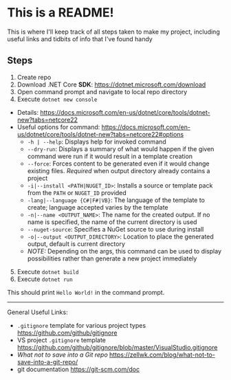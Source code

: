 # This is a README!
This is where I'll keep track of all steps taken to make my project, including useful links and tidbits of info that I've found handy 
## Steps
1. Create repo 
2. Download .NET Core **SDK**: https://dotnet.microsoft.com/download
3. Open command prompt and navigate to local repo directory
4. Execute `dotnet new console`
  * Details: https://docs.microsoft.com/en-us/dotnet/core/tools/dotnet-new?tabs=netcore22
  * Useful options for command: https://docs.microsoft.com/en-us/dotnet/core/tools/dotnet-new?tabs=netcore22#options
    * `-h | --help`: Displays help for invoked command
    * `--dry-run`: Displays a summary of what would happen if the given command were run if it would result in a template creation
    * `--force`: Forces content to be generated even if it would change existing files. *Required* when output directory already contains a project
    * `-i|--install <PATH|NUGET_ID>`: Installs a source or template pack from the `PATH` or `NUGET_ID` provided
    * `-lang|--language {C#|F#|VB}`: The language of the template to create; language accepted varies by the template
    * `-n|--name <OUTPUT_NAME>`: The name for the created output. If no name is specified, the name of the current directory is used
    * `--nuget-source`: Specifies a NuGet source to use during install
    * `-o|--output <OUTPUT_DIRECTORY>`: Location to place the generated output, default is current directory
    * *NOTE:* Depending on the args, this command can be used to display possibilities rather than generate a new project immediately
5. Execute `dotnet build`
6. Execute `dotnet run`

This should print `Hello World!` in the command prompt.

---
General Useful Links:
* `.gitignore` template for various project types https://github.com/github/gitignore
 * VS project `.gitignore` template https://github.com/github/gitignore/blob/master/VisualStudio.gitignore
* *What not to save into a Git repo* https://zellwk.com/blog/what-not-to-save-into-a-git-repo/
* git documentation https://git-scm.com/doc
